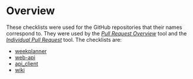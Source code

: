 # Overview

These checklists were used for the GitHub repositories that their names correspond to.
They were used by the [_Pull Request Overview_](../../2020E/Tools/Process_Group/pull_requests_overview_tool.md)
tool and the [_Individual Pull Request_](../../2020E/Tools/Process_Group/individual_pull_request_tool.md) tool.
The checklists are:

- [weekplanner](weekplanner.md)
- [web-api](web-api.md)
- [api_client](api_client.md)
- [wiki](wiki.md)
